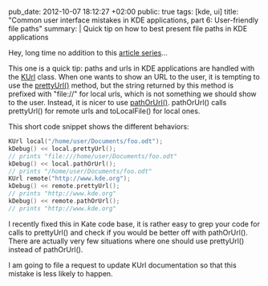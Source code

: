 pub_date: 2012-10-07 18:12:27 +02:00
public: true
tags: [kde, ui]
title: "Common user interface mistakes in KDE applications, part 6: User-friendly file paths"
summary: |
    Quick tip on how to best present file paths in KDE applications

Hey, long time no addition to this [article series](/article-series/common-ui-mistakes-in-kde-applications/)...

This one is a quick tip: paths and urls in KDE applications are handled with the
[KUrl][] class. When one wants to show an URL to the user, it is tempting to use
the [prettyUrl()][prettyUrl] method, but the string returned by this method is
prefixed with "file://" for local urls, which is not something we should show
to the user. Instead, it is nicer to use [pathOrUrl()][pathOrUrl]. pathOrUrl()
calls prettyUrl() for remote urls and toLocalFile() for local ones.

This short code snippet shows the different behaviors:

```c++
KUrl local("/home/user/Documents/foo.odt");
kDebug() << local.prettyUrl();
// prints "file:///home/user/Documents/foo.odt"
kDebug() << local.pathOrUrl();
// prints "/home/user/Documents/foo.odt"
KUrl remote("http://www.kde.org");
kDebug() << remote.prettyUrl();
// prints "http://www.kde.org"
kDebug() << remote.pathOrUrl();
// prints "http://www.kde.org"
```

I recently fixed this in Kate code base, it is rather easy to grep your code for calls to
prettyUrl() and check if you would be better off with pathOrUrl(). There are actually very
few situations where one should use prettyUrl() instead of pathOrUrl().

I am going to file a request to update KUrl documentation so that this mistake is less
likely to happen.

[KUrl]: http://api.kde.org/4.9-api/kdelibs-apidocs/kdecore/html/classKUrl.html
[prettyUrl]: http://api.kde.org/4.9-api/kdelibs-apidocs/kdecore/html/classKUrl.html#a813a6cdf2990c80d55b02dd50a4800be
[pathOrUrl]: http://api.kde.org/4.9-api/kdelibs-apidocs/kdecore/html/classKUrl.html#a8d55e7b253e6184bc9f5a2844d98e561
